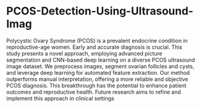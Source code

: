# PCOS-Detection-Using-Ultrasound-Imag

Polycystic Ovary Syndrome (PCOS) is a prevalent endocrine condition in
reproductive-age women. Early and accurate diagnosis is crucial. This study
presents a novel approach, employing advanced picture segmentation and
CNN-based deep learning on a diverse PCOS ultrasound image dataset. We
preprocess images, segment ovarian follicles and cysts, and leverage deep
learning for automated feature extraction. Our method outperforms manual
interpretation, offering a more reliable and objective PCOS diagnosis. This
breakthrough has the potential to enhance patient outcomes and
reproductive health. Future research aims to refine and implement this
approach in clinical settings
